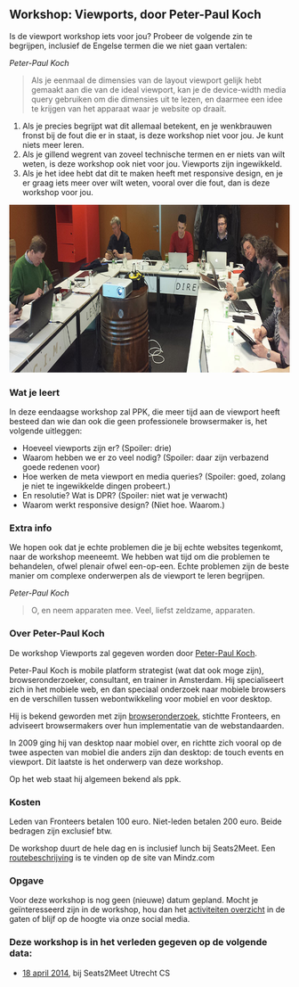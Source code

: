 <h2>Workshop: Viewports, door Peter-Paul Koch</h2>
<p>Is de viewport workshop iets voor jou? Probeer de volgende zin te begrijpen, inclusief de Engelse termen die we niet gaan vertalen:</p>
<p class="source"><cite>Peter-Paul Koch</cite></p>
<blockquote>
<p>Als je eenmaal de dimensies van de layout viewport gelijk hebt gemaakt aan die van de ideal viewport, kan je de device-width media query gebruiken om die dimensies uit te lezen, en daarmee een idee te krijgen van het apparaat waar je website op draait.</p>
</blockquote>
<ol>
<li>Als je precies begrijpt wat dit allemaal betekent, en je wenkbrauwen fronst bij de fout die er in staat, is deze workshop niet voor jou. Je kunt niets meer leren.</li>
<li>Als je gillend wegrent van zoveel technische termen en er niets van wilt weten, is deze workshop ook niet voor jou. Viewports zijn ingewikkeld.</li>
<li>Als je het idee hebt dat dit te maken heeft met responsive design, en je er graag iets meer over wilt weten, vooral over die fout, dan is deze workshop voor jou.</li>
</ol>
<p class="figure full"><img src="/_img/workshops/viewports-ppk.jpg" width="800" height="301" loading="lazy" decoding="async" alt=""></p>
<h3>Wat je leert</h3>
<p>In deze eendaagse workshop zal PPK, die meer tijd aan de viewport heeft besteed dan wie dan ook die geen professionele browsermaker is, het volgende uitleggen:</p>
<ul>
<li>Hoeveel viewports zijn er? (Spoiler: drie)</li>
<li>Waarom hebben we er zo veel nodig? (Spoiler: daar zijn verbazend goede redenen voor)</li>
<li>Hoe werken de meta viewport en media queries? (Spoiler: goed, zolang je niet te ingewikkelde dingen probeert.)</li>
<li>En resolutie? Wat is DPR? (Spoiler: niet wat je verwacht)</li>
<li>Waarom werkt responsive design? (Niet hoe. Waarom.)</li>
</ul>
<h3>Extra info</h3>
<p>We hopen ook dat je echte problemen die je bij echte websites tegenkomt, naar de workshop meeneemt. We hebben wat tijd om die problemen te behandelen, ofwel plenair ofwel een-op-een. Echte problemen zijn de beste manier om complexe onderwerpen als de viewport te leren begrijpen.</p>
<p class="source"><cite>Peter-Paul Koch</cite></p>
<blockquote>
<p>O, en neem apparaten mee. Veel, liefst zeldzame, apparaten.</p>
</blockquote>
<h3>Over Peter-Paul Koch</h3>
<p>De workshop Viewports zal gegeven worden door <a href="http://quirksmode.org/about/">Peter-Paul Koch</a>.</p>
<p>Peter-Paul Koch is mobile platform strategist (wat dat ook moge zijn), browseronderzoeker, consultant, en trainer in Amsterdam. Hij specialiseert zich in het mobiele web, en dan speciaal onderzoek naar mobiele browsers en de verschillen tussen webontwikkeling voor mobiel en voor desktop.</p>
<p>Hij is bekend geworden met zijn <a href="http://quirksmode.org/compatibility.html">browseronderzoek</a>, stichtte Fronteers, en adviseert browsermakers over hun implementatie van de webstandaarden.</p>
<p>In 2009 ging hij van desktop naar mobiel over, en richtte zich vooral op de twee aspecten van mobiel die anders zijn dan desktop: de touch events en viewport. Dit laatste is het onderwerp van deze workshop.</p>
<p>Op het web staat hij algemeen bekend als ppk.</p>
<h3>Kosten</h3>
<p>Leden van Fronteers betalen 100 euro. Niet-leden betalen 200 euro. Beide bedragen zijn exclusief  btw.</p>
<p>De workshop duurt de hele dag en is inclusief lunch bij Seats2Meet. Een <a href="http://www.mindz.com/plazas/Seats2meet_com_Utrecht/pages/Routebeschrijving_en_contact">routebeschrijving</a> is te vinden op de site van Mindz.com</p>
<h3>Opgave</h3>
<p>Voor deze workshop is nog geen (nieuwe) datum gepland. Mocht je geïnteresseerd zijn in de workshop, hou dan het <a href="/nl/activiteiten/">activiteiten overzicht</a> in de gaten of blijf op de hoogte via onze social media.</p>
<h3>Deze workshop is in het verleden gegeven op de volgende data: </h3>
<ul>
<li><a href="/nl/workshops-archief/viewports-peter-paul-koch/18-april-2014">18 april 2014</a>, bij Seats2Meet Utrecht CS</li>
</ul>
